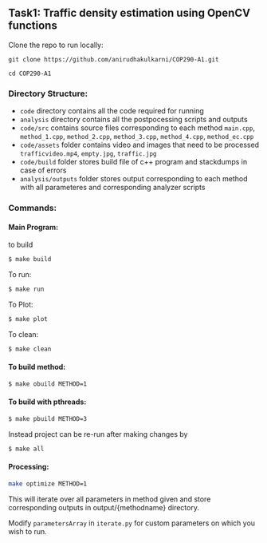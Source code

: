 ## Task1: Traffic density estimation using OpenCV functions

Clone the repo to run locally:

```
git clone https://github.com/anirudhakulkarni/COP290-A1.git

cd COP290-A1
```

### Directory Structure:

- `code` directory contains all the code required for running
- `analysis` directory contains all the postpocessing scripts and outputs
- `code/src` contains source files corresponding to each method `main.cpp`, `method_1.cpp`, `method_2.cpp`, `method_3.cpp`, `method_4.cpp`, `method_ec.cpp`
- `code/assets` folder contains video and images that need to be processed `trafficvideo.mp4`, `empty.jpg`, `traffic.jpg`
- `code/build` folder stores build file of c++ program and stackdumps in case of errors
- `analysis/outputs` folder stores output corresponding to each method with all parameteres and corresponding analyzer scripts

### Commands:

#### Main Program:

to build

```bash
$ make build
```

To run:

```bash
$ make run
```

To Plot:

```bash
$ make plot
```

To clean:

```bash
$ make clean
```

#### To build method:

```bash
$ make obuild METHOD=1
```

#### To build with pthreads:

```bash
$ make pbuild METHOD=3
```

Instead project can be re-run after making changes by

```bash
$ make all
```

#### Processing:

```bash
make optimize METHOD=1
```

This will iterate over all parameters in method given and store corresponding outputs in output/{methodname} directory.

Modify `parametersArray` in `iterate.py` for custom parameters on which you wish to run.
